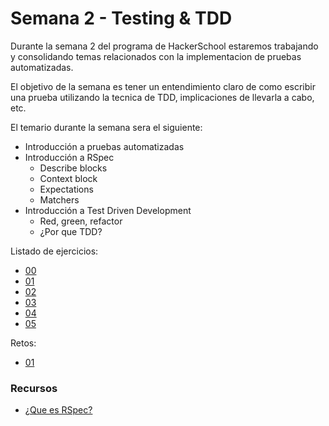 # Semana 2 - Testing & TDD

Durante la semana 2 del programa de HackerSchool estaremos trabajando y consolidando temas relacionados con la implementacion de pruebas automatizadas.

El objetivo de la semana es tener un entendimiento claro de como escribir una prueba utilizando la tecnica de TDD, implicaciones de llevarla a cabo, etc.

El temario durante la semana sera el siguiente:

* Introducción a pruebas automatizadas
* Introducción a RSpec
	* Describe blocks
	* Context block 
	* Expectations
	* Matchers
* Introducción a Test Driven Development
	* Red, green, refactor
	* ¿Por que TDD?

Listado de ejercicios:

* [00](exercices/00)
* [01](exercises/01)
* [02](exercises/02)
* [03](exercises/03)
* [04](exercises/04)
* [05](exercises/05)

Retos:

* [01](retos/01)

### Recursos

* [¿Que es RSpec?](que-es-rspec.md)